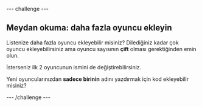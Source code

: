 --- challenge ---

## Meydan okuma: daha fazla oyuncu ekleyin

Listenize daha fazla oyuncu ekleyebilir misiniz? Dilediğiniz kadar çok oyuncu ekleyebilirsiniz ama oyuncu sayısının **çift** olması gerektiğinden emin olun.

İsterseniz ilk 2 oyuncunun ismini de değiştirebilirsiniz.

Yeni oyuncularınızdan **sadece birinin** adını yazdırmak için kod ekleyebilir misiniz?

--- /challenge ---